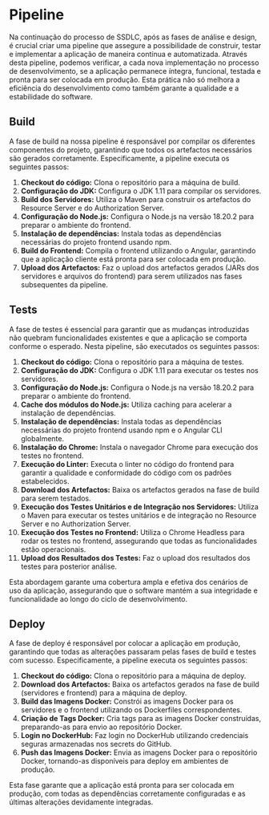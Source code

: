 # Pipeline

Na continuação do processo de SSDLC, após as fases de análise e design, é crucial criar uma pipeline que assegure a possibilidade de construir, testar e implementar a aplicação de maneira contínua e automatizada. Através desta pipeline, podemos verificar, a cada nova implementação no processo de desenvolvimento, se a aplicação permanece íntegra, funcional, testada e pronta para ser colocada em produção. Esta prática não só melhora a eficiência do desenvolvimento como também garante a qualidade e a estabilidade do software.

## Build

A fase de build na nossa pipeline é responsável por compilar os diferentes componentes do projeto, garantindo que todos os artefactos necessários são gerados corretamente. Especificamente, a pipeline executa os seguintes passos:

1. **Checkout do código:** Clona o repositório para a máquina de build.
2. **Configuração do JDK:** Configura o JDK 1.11 para compilar os servidores.
3. **Build dos Servidores:** Utiliza o Maven para construir os artefactos do Resource Server e do Authorization Server.
4. **Configuração do Node.js:** Configura o Node.js na versão 18.20.2 para preparar o ambiente do frontend.
5. **Instalação de dependências:** Instala todas as dependências necessárias do projeto frontend usando npm.
6. **Build do Frontend:** Compila o frontend utilizando o Angular, garantindo que a aplicação cliente está pronta para ser colocada em produção.
7. **Upload dos Artefactos:** Faz o upload dos artefactos gerados (JARs dos servidores e arquivos do frontend) para serem utilizados nas fases subsequentes da pipeline.

## Tests

A fase de testes é essencial para garantir que as mudanças introduzidas não quebram funcionalidades existentes e que a aplicação se comporta conforme o esperado. Nesta pipeline, são executados os seguintes passos:

1. **Checkout do código:** Clona o repositório para a máquina de testes.
2. **Configuração do JDK:** Configura o JDK 1.11 para executar os testes nos servidores.
3. **Configuração do Node.js:** Configura o Node.js na versão 18.20.2 para preparar o ambiente do frontend.
4. **Cache dos módulos do Node.js:** Utiliza caching para acelerar a instalação de dependências.
5. **Instalação de dependências:** Instala todas as dependências necessárias do projeto frontend usando npm e o Angular CLI globalmente.
6. **Instalação do Chrome:** Instala o navegador Chrome para execução dos testes no frontend.
7. **Execução do Linter:** Executa o linter no código do frontend para garantir a qualidade e conformidade do código com os padrões estabelecidos.
8. **Download dos Artefactos:** Baixa os artefactos gerados na fase de build para serem testados.
9. **Execução dos Testes Unitários e de Integração nos Servidores:** Utiliza o Maven para executar os testes unitários e de integração no Resource Server e no Authorization Server.
10. **Execução dos Testes no Frontend:** Utiliza o Chrome Headless para rodar os testes no frontend, assegurando que todas as funcionalidades estão operacionais.
11. **Upload dos Resultados dos Testes:** Faz o upload dos resultados dos testes para posterior análise.

Esta abordagem garante uma cobertura ampla e efetiva dos cenários de uso da aplicação, assegurando que o software mantém a sua integridade e funcionalidade ao longo do ciclo de desenvolvimento.

## Deploy

A fase de deploy é responsável por colocar a aplicação em produção, garantindo que todas as alterações passaram pelas fases de build e testes com sucesso. Especificamente, a pipeline executa os seguintes passos:

1. **Checkout do código:** Clona o repositório para a máquina de deploy.
2. **Download dos Artefactos:** Baixa os artefactos gerados na fase de build (servidores e frontend) para a máquina de deploy.
3. **Build das Imagens Docker:** Constrói as imagens Docker para os servidores e o frontend utilizando os Dockerfiles correspondentes.
4. **Criação de Tags Docker:** Cria tags para as imagens Docker construídas, preparando-as para envio ao repositório Docker.
5. **Login no DockerHub:** Faz login no DockerHub utilizando credenciais seguras armazenadas nos secrets do GitHub.
6. **Push das Imagens Docker:** Envia as imagens Docker para o repositório Docker, tornando-as disponíveis para deploy em ambientes de produção.

Esta fase garante que a aplicação está pronta para ser colocada em produção, com todas as dependências corretamente configuradas e as últimas alterações devidamente integradas.
